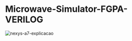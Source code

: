 # Microwave-Simulator-FGPA-VERILOG

![nexys-a7-explicacao](https://user-images.githubusercontent.com/102065589/236104412-f5a06a53-332d-4a2d-bd9d-85fb735cd3da.png)
